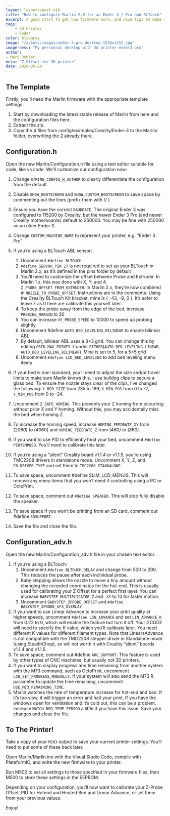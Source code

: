 ```yaml
---
layout: layouts/post.njk
title: "How to configure Marlin 2.0 for an Ender 3 / Pro and BLTouch"
excerpt: A good start to get how firmware work, and nice tips to make it custom version for Ender 3 BLTouch
tags: 
    - 3D Printer
    - Ender
color: bluegrey
image: "/assets/images/ender-3-pro-desktop-1536x1152.jpg"
image-desc: "My personnal desktop with 3d printer ender3 pro"
author:
- Marc Dobler
meta: "Z-Offset for 3D printer"
date: 2020-05-20
---
```


## The Template

Firstly, you’ll need the Marlin firmware with the appropriate template settings.

1. Start by downloading the latest stable release of Marlin from here and the configuration files here.
2. Extract the zip.
3. Copy the 4 files from config/examples/Creality/Ender-3 to the Marlin/ folder, overwriting the 2 already there.

## Configuration.h

Open the new Marlin/Configuration.h file using a text editor suitable for code, like vs code. We’ll customize our configuration now:

1. Change `STRING_CONFIG_H_AUTHOR` to clearly differentiate the configuration from the default
2. Disable `SHOW_BOOTSCREEN` and `SHOW_CUSTOM_BOOTSCREEN` to save space by commenting out the lines (prefix them with //  )
3. Ensure you have the correct `BAUDRATE`. The original Ender 3 was configured to 115200 by Creality, but the newer Ender 3 Pro (and newer Creality motherboards) default to 250000. You may be fine with 250000 on an older Ender 3.
4. Change `CUSTOM_MACHINE_NAME` to represent your printer, e.g. "Ender 3 Pro"
5. If you’re using a BLTouch ABL sensor:
    1. Uncomment `#define BLTOUCH`
    2. `#define SERVO0_PIN 27` is not required to set up your BLTouch in Marlin 2.x, as it’s defined in the pins folder by default
    3. You’ll need to customize the offset between Probe and Extruder. In Marlin 1.x, this was done with X, Y, and 4. `Z_PROBE_OFFSET_FROM_EXTRUDER`. In Marlin 2.x, they’re now combined in `NOZZLE_TO_PROBE_OFFSET`. Instructions are in the comments. Using the Creality BLTouch Kit bracket, mine is { -43, -9, 0 }. It’s safer to leave Z as 0 here are calibrate this yourself later.
    4. To keep the probe away from the edge of the bed, increase `PROBING_MARGIN` to 20
    5. You can increase `XY_PROBE_SPEED` to 10000 to speed up probing slightly
    6. Uncomment #define `AUTO_BED_LEVELING_BILINEAR` to enable bilinear ABL
    7. By default, bilinear ABL uses a 3×3 grid. You can change this by editing `GRID_MAX_POINTS_X` under `EITHER`(`AUTO_BED_LEVELING_LINEAR`, `AUTO_BED_LEVELING_BILINEAR`). Mine is set to 5, for a 5×5 grid
    8. Uncomment `#define LCD_BED_LEVELING` to add bed leveling menu items

6. If your bed is non-standard, you’ll need to adjust the size and/or travel limits to make sure Marlin knows this. I use bulldog clips to secure a glass bed. To ensure the nozzle stays clear of the clips, I’ve changed the following: `Y_BED_SIZE` from 235 to 199, `X_MIN_POS` from 0 to -2, `Y_MIN_POS` from 0 to -24.
7. Uncomment `Z_SAFE_HOMING`. This prevents your Z homing from occurring without prior X and Y homing. Without this, you may accidentally miss the bed when homing Z.
8. To increase the homing speed, increase `HOMING_FEEDRATE_XY` from (20*60) to (40*60) and `HOMING_FEEDRATE_Z` from (4*60) to (8*60).
9. If you want to use PID to efficiently heat your bed, uncomment `#define PIDTEMPBED`. You’ll need to calibrate this later.
10. If you’re using a “silent” Creality board v1.1.4 or v1.1.5, you’re using TMC2208 drivers in standalone mode. Uncomment X, Y, Z, and `E0_DRIVER_TYPE` and set them to `TMC2208_STANDALONE`.
11. To save space, uncomment #define SLIM_LCD_MENUS. This will remove any menu items that you won’t need if controlling using a PC or OctoPrint.
12. To save space, comment out `#define SPEAKER`. This will stop fully disable the speaker.
13. To save space if you won’t be printing from an SD card, comment out #define `SDSUPPORT`.
14. Save the file and close the file.

## Configuration_adv.h

Open the new Marlin/Configuration_adv.h file in your chosen text editor.

1. If you’re using a BLTouch:
    1. Uncomment `#define BLTOUCH_DELAY` and change from 500 to 200. This reduces the pause after each individual probe.
    2. Baby stepping allows the nozzle to move a tiny amount without changing the recorded coordinates for the hot-end. This is usually used for calibrating your Z Offset for a perfect first layer. You can increase `BABYSTEP_MULTIPLICATOR_Z` and `_XY` to 10 for faster motion.
    3. Uncomment `BABYSTEP_ZPROBE_OFFSET` and `#define BABYSTEP_ZPROBE_GFX_OVERLAY`
2. If you want to use Linear Advance to increase your print quality at higher speeds, uncomment `#define LIN_ADVANCE` and set `LIN_ADVANCE_K` from 0.22 to 0, which will enable the feature but turn it off. Your GCODE will need to specify the K value, which you’ll calibrate later. You need different K values for different filament types. Note that LinearsAdvance is not compatible with the TMC2208 stepper driver in Standalone mode (using StealthChop), so will not worth it with Creality “silent” boards v1.1.4 and v1.1.5.
3. To save space, comment out #define `ARC_SUPPORT`. This feature is used by other types of CNC machines, but usually not 3D printers.
4. If you want to display progress and time remaining from another system with the M73 command, such as OctoPrint, uncomment `LCD_SET_PROGRESS_MANUALLY`. If your system will also send the M73 R parameter to update the time remaining, uncomment `USE_M73_REMAINING_TIME`.
5. Marlin watches the rate of temperature increase for hot-end and bed. If it’s too slow, it will trigger an error and halt your print. If you have the windows open for ventilation and it’s cold out, this can be a problem. Increase `WATCH_BED_TEMP_PERIOD` a little if you have this issue.
Save your changes and close the file.

## To The Printer!

Take a copy of your `M503` output to save your current printer settings. You’ll need to put some of these back later.

Open Marlin/Marlin.ino with the Visual Studio Code, compile with PlateformIO, and write the new firmware to your printer.

Run M502 to set all settings to those specified in your firmware files, then M500 to store these settings in the EEPROM.

Depending on your configuration, you’ll now want to calibrate your Z-Probe Offset, PID for Hotend and Heated Bed and Linear Advance, or set them from your previous values.

Enjoy!